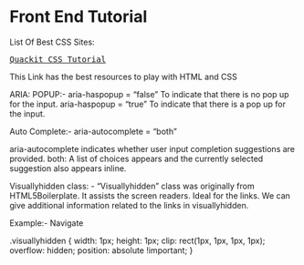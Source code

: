 Front End Tutorial
========
List Of Best CSS Sites:

<pre><a href="http://www.quackit.com/css/tutorial/css_lists.cfm">Quackit CSS Tutorial</a></pre>
<p>This Link has the best resources to play with HTML and CSS</p>

ARIA:
POPUP:-
aria-haspopup = “false”
	To indicate that there is no pop up for the input.
aria-haspopup = “true”
	To indicate that there is a pop up for the input.

Auto Complete:-
aria-autocomplete = “both”

aria-autocomplete indicates whether user input completion suggestions are provided.
both: A list of choices appears and the currently selected suggestion also appears inline.

Visuallyhidden class: -
“Visuallyhidden” class was originally from HTML5Boilerplate. It assists the screen readers. Ideal for the links. We can give additional information related to the links in visuallyhidden.

Example:- <span class=”visuallyhidden”>Navigate</span>

.visuallyhidden {
	width: 1px;
	height: 1px;
	clip: rect(1px, 1px, 1px, 1px);
	overflow: hidden;
position: absolute !important;
}

